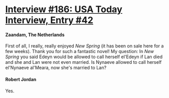 # [Interview #186: USA Today Interview, Entry #42](https://www.theoryland.com/intvmain.php?i=186#42)

#### Zaandam, The Netherlands

First of all, I really, really enjoyed
*New Spring*
(it has been on sale here for a few weeks). Thank you for such a fantastic novel! My question: In
*New Spring*
you said Edeyn would be allowed to call herself el'Edeyn if Lan died and she and Lan were not even married. Is Nynaeve allowed to call herself el'Nynaeve al'Meara, now she's married to Lan?

#### Robert Jordan

Yes.

